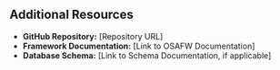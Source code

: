 ## Additional Resources
- **GitHub Repository:** [Repository URL]
- **Framework Documentation:** [Link to OSAFW Documentation]
- **Database Schema:** [Link to Schema Documentation, if applicable]

